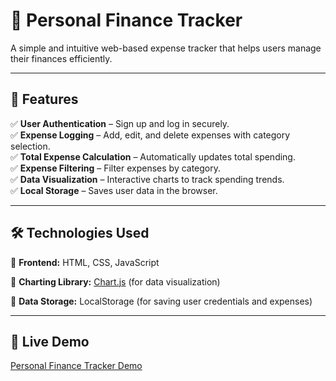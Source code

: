 # 📌 **Personal Finance Tracker**  

A simple and intuitive web-based expense tracker that helps users manage their finances efficiently.  

---

## 🚀 **Features**  

✅ **User Authentication** – Sign up and log in securely.  
✅ **Expense Logging** – Add, edit, and delete expenses with category selection.  
✅ **Total Expense Calculation** – Automatically updates total spending.  
✅ **Expense Filtering** – Filter expenses by category.  
✅ **Data Visualization** – Interactive charts to track spending trends.  
✅ **Local Storage** – Saves user data in the browser.  

---

## 🛠️ **Technologies Used**  

🔹 **Frontend:** HTML, CSS, JavaScript

🔹 **Charting Library:** [Chart.js](https://www.chartjs.org/) (for data visualization)  

🔹 **Data Storage:** LocalStorage (for saving user credentials and expenses)  

---

## 🎯 **Live Demo** 

[Personal Finance Tracker Demo](https://personal-finance-tracker-git-main-uyen-truongs-projects.vercel.app/)



